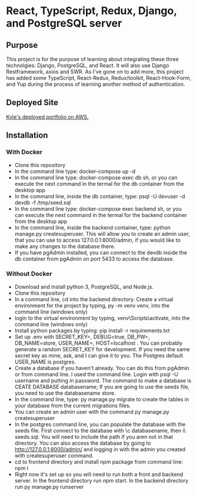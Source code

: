 # React, TypeScript, Redux, Django, and PostgreSQL server

## Purpose
This project is for the purpose of learning about integrating these three technolgies: Django, PostgreSQL, and React.  It will also use Django Restframework, axios and SWR.  As I've gone on to add more, this project has added some TypeScript, React-Redux, Redux/toolkit, React-Hook-Form, and Yup during the process of learning another method of authentication.

## Deployed Site

[Kyle's deployed portfolio on AWS.](http://ec2-52-91-48-17.compute-1.amazonaws.com)

## Installation

### With Docker

* Clone this repository
* In the command line type: docker-compose up -d
* In the command line type: docker-compose exec db sh, or you can execute the next command in the termal for the db container from the desktop app
* In the command line, inside the db container, type: psql -U devuser -d devdb -f /tmp/seed.sql
* In the command line type: docker-compose exec backend sh, or you can execute the next command in the termal for the backend container from the desktop app
* In the command line, inside the backend container, type: python manage.py createsuperuser.  This will allow you to create an admin user, that you can use to access 127.0.0.1:8000/admin, if you would like to make any changes to the database there.
* If you have pgAdmin installed, you can connect to the devdb inside the db container from pgAdmin on port 5433 to access the database.


### Without Docker

* Download and install python 3, PostgreSQL, and Node.js.
* Clone this repository
* In a command line, cd into the backend directory.  Create a virtual environment for the project by typing, py -m venv venv, into the command line (windows only)
* login to the virtual environment by typing, venv\Scripts\activate, into the command line (windows only)
* Install python packages by typing: pip install -r requirements.txt
* Set up .env with SECRET_KEY=, DEBUG=true, DB_PW=, DB_NAME=store, USER_NAME=, HOST=localhost . You can probably generate a random SECRET_KEY for development.  If you need the same secret key as mine, ask, and I can give it to you.  The Postgres default USER_NAME is postgres.
* Create a database if you haven't already.  You can do this from pgAdmin or from command line.  I used the command line.  Login with psql -U username and putting in password.  The command to make a database is CEATE DATABASE databasename;  If you are going to use the seeds file, you need to use the databasename store.
* In the command line, type: py manage.py migrate to create the tables in your database from the current migrations files.
* You can create an admin user with the command py manage.py createsuperuser
* In the postgres command line, you can populate the database with the seeds file.  First connect to the database with \c databasename, then i\ seeds.sql.  You will need to include the path if you aren not in that directory. You can also access the database by going to http://127.0.0.1:8000/admin/ and logging in with the admin you created with createsuperuser command.
* cd to frontend directory and install npm package from command line: npm i
* Right now it's set up so you will need to run both a front and backend server.  In the frontend directory run npm start.  In the backend directory run py manage.py runserver